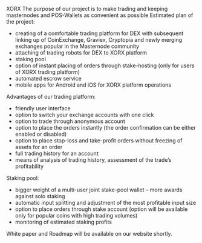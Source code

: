 XORX                                                                                                           The purpose of our project is to make trading and keeping masternodes and POS-Wallets as convenient as possible 
Estimated plan of the project:

- creating of a comfortable trading platform for DEX with subsequent linking up of CoinExchange, Graviex, Cryptopia and newly merging exchanges popular in the Masternode community 
- attaching of trading robots for DEX to XORX platform
- staking pool
- option of instant placing of orders through stake-hosting (only for users of XORX trading platform) 
- automated escrow service 
- mobile apps for Android and iOS for XORX platform operations

Advantages of our trading platform:

- friendly user interface 
- option to switch your exchange accounts with one click 
- option to trade through anonymous account 
- option to place the orders instantly (the order confirmation can be either enabled or disabled)
- option to place stop-loss and take-profit orders without freezing of assets for an order
- full trading history for an account
- means of analysis of trading history, assessment of the trade’s profitability 

Staking pool:

- bigger weight of a multi-user joint stake-pool wallet – more awards against solo staking
- automatic input splitting and adjustment of the most profitable input size 
- option to place orders through stake account (option will be available only for popular coins with high trading volumes)
- monitoring of estimated staking profits 


White paper and Roadmap will be available on our website shortly.
